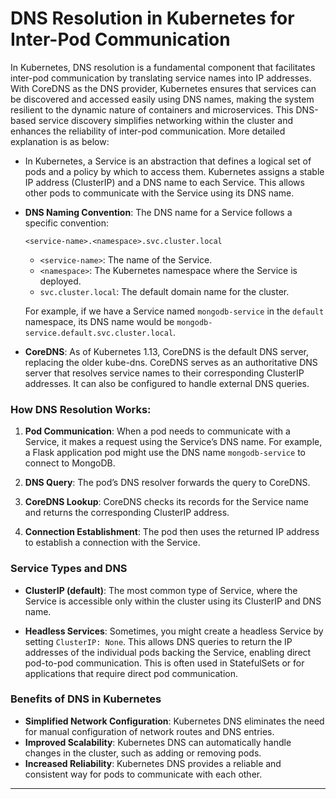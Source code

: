 # DNS Resolution in Kubernetes for Inter-Pod Communication

In Kubernetes, DNS resolution is a fundamental component that facilitates inter-pod communication by translating service names into IP addresses. With CoreDNS as the DNS provider, Kubernetes ensures that services can be discovered and accessed easily using DNS names, making the system resilient to the dynamic nature of containers and microservices. This DNS-based service discovery simplifies networking within the cluster and enhances the reliability of inter-pod communication. More detailed explanation is as below:

- In Kubernetes, a Service is an abstraction that defines a logical set of pods and a policy by which to access them. Kubernetes assigns a stable IP address (ClusterIP) and a DNS name to each Service. This allows other pods to communicate with the Service using its DNS name.

- **DNS Naming Convention**: The DNS name for a Service follows a specific convention:
  ```
  <service-name>.<namespace>.svc.cluster.local
  ```
  - `<service-name>`: The name of the Service.
  - `<namespace>`: The Kubernetes namespace where the Service is deployed.
  - `svc.cluster.local`: The default domain name for the cluster.

  For example, if we have a Service named `mongodb-service` in the `default` namespace, its DNS name would be `mongodb-service.default.svc.cluster.local`.


- **CoreDNS**: As of Kubernetes 1.13, CoreDNS is the default DNS server, replacing the older kube-dns. CoreDNS serves as an authoritative DNS server that resolves service names to their corresponding ClusterIP addresses. It can also be configured to handle external DNS queries.

### How DNS Resolution Works:
1. **Pod Communication**: When a pod needs to communicate with a Service, it makes a request using the Service’s DNS name. For example, a Flask application pod might use the DNS name `mongodb-service` to connect to MongoDB.

  2. **DNS Query**: The pod’s DNS resolver forwards the query to CoreDNS.
  3. **CoreDNS Lookup**: CoreDNS checks its records for the Service name and returns the corresponding ClusterIP address.
  4. **Connection Establishment**: The pod then uses the returned IP address to establish a connection with the Service.

### Service Types and DNS

- **ClusterIP (default)**: The most common type of Service, where the Service is accessible only within the cluster using its ClusterIP and DNS name.

- **Headless Services**: Sometimes, you might create a headless Service by setting `ClusterIP: None`. This allows DNS queries to return the IP addresses of the individual pods backing the Service, enabling direct pod-to-pod communication. This is often used in StatefulSets or for applications that require direct pod communication.

### Benefits of DNS in Kubernetes

- **Simplified Network Configuration**: Kubernetes DNS eliminates the need for manual configuration of network routes and DNS entries.
- **Improved Scalability**: Kubernetes DNS can automatically handle changes in the cluster, such as adding or removing pods.
- **Increased Reliability**: Kubernetes DNS provides a reliable and consistent way for pods to communicate with each other.

---